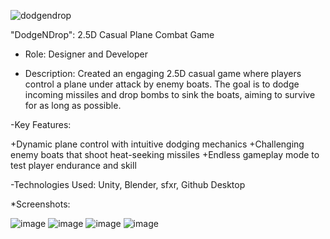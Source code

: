 
![dodgendrop](https://github.com/user-attachments/assets/c211a93c-9ec8-4400-aa00-475283c43d99)


"DodgeNDrop": 2.5D Casual Plane Combat Game

- Role: Designer and Developer

- Description: Created an engaging 2.5D casual game where players control a plane under attack by enemy boats.
 The goal is to dodge incoming missiles and drop bombs to sink the boats, aiming to survive for as long as possible.

-Key Features:

+Dynamic plane control with intuitive dodging mechanics
+Challenging enemy boats that shoot heat-seeking missiles
+Endless gameplay mode to test player endurance and skill

-Technologies Used: Unity, Blender, sfxr, Github Desktop

*Screenshots:

![image](https://github.com/user-attachments/assets/089b5cf0-7aa6-4a95-869b-40dd1ef5d2dd)
![image](https://github.com/user-attachments/assets/7c0a3829-28cf-428f-b0f0-b0aa2d343673)
![image](https://github.com/user-attachments/assets/4416d69a-011d-468a-8415-d2c3482acb21)
![image](https://github.com/user-attachments/assets/3862d1c0-68ee-4939-8095-d6b9a596c35e)

